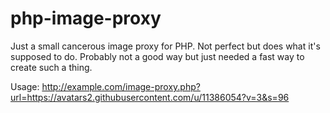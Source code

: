 # php-image-proxy
Just a small cancerous image proxy for PHP. Not perfect but does what it's supposed to do.
Probably not a good way but just needed a fast way to create such a thing.

Usage: http://example.com/image-proxy.php?url=https://avatars2.githubusercontent.com/u/11386054?v=3&s=96
